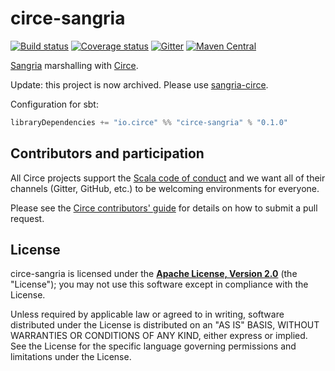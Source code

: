 # circe-sangria

[![Build status](https://img.shields.io/travis/circe/circe-sangria/master.svg)](https://travis-ci.org/circe/circe-sangria)
[![Coverage status](https://img.shields.io/codecov/c/github/circe/circe-sangria/master.svg)](https://codecov.io/github/circe/circe-sangria)
[![Gitter](https://img.shields.io/badge/gitter-join%20chat-green.svg)](https://gitter.im/circe/circe)
[![Maven Central](https://img.shields.io/maven-central/v/io.circe/circe-sangria_2.12.svg)](https://maven-badges.herokuapp.com/maven-central/io.circe/circe-sangria_2.12)

[Sangria](http://sangria-graphql.org/) marshalling with [Circe](http://circe.io).

Update: this project is now archived. Please use [sangria-circe](https://github.com/sangria-graphql/sangria-circe).

Configuration for sbt:

```scala
libraryDependencies += "io.circe" %% "circe-sangria" % "0.1.0"
```

## Contributors and participation

All Circe projects support the [Scala code of conduct][code-of-conduct] and we want
all of their channels (Gitter, GitHub, etc.) to be welcoming environments for everyone.

Please see the [Circe contributors' guide][contributing] for details on how to submit a pull
request.

## License

circe-sangria is licensed under the **[Apache License, Version 2.0][apache]**
(the "License"); you may not use this software except in compliance with the
License.

Unless required by applicable law or agreed to in writing, software
distributed under the License is distributed on an "AS IS" BASIS,
WITHOUT WARRANTIES OR CONDITIONS OF ANY KIND, either express or implied.
See the License for the specific language governing permissions and
limitations under the License.

[apache]: http://www.apache.org/licenses/LICENSE-2.0
[circe]: https://github.com/circe/circe
[code-of-conduct]: https://www.scala-lang.org/conduct/
[contributing]: https://circe.github.io/circe/contributing.html
